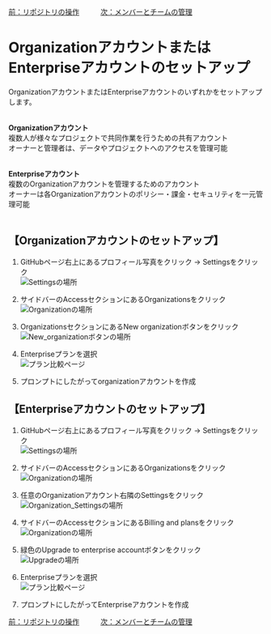 [前：リポジトリの操作](/REPOSITORY.md)　　　[次：メンバーとチームの管理](/MEMBER_AND_TEAM.md)

# OrganizationアカウントまたはEnterpriseアカウントのセットアップ

OrganizationアカウントまたはEnterpriseアカウントのいずれかをセットアップします。<br><br>

**Organizationアカウント**  
複数人が様々なプロジェクトで共同作業を行うための共有アカウント  
オーナーと管理者は、データやプロジェクトへのアクセスを管理可能
<br><br>

**Enterpriseアカウント**  
複数のOrganizationアカウントを管理するためのアカウント  
オーナーは各Organizationアカウントのポリシー・課金・セキュリティを一元管理可能
<br><br>

## 【Organizationアカウントのセットアップ】

1. GitHubページ右上にあるプロフィール写真をクリック → Settingsをクリック  
    ![Settingsの場所](/image/account/from_icon_to_settings_220207.png)

1. サイドバーのAccessセクションにあるOrganizationsをクリック  
    ![Organizationの場所](/image/account/organizations_220711.png)

1. OrganizationsセクションにあるNew organizationボタンをクリック  
    ![New_organizationボタンの場所](/image/account/new_organization_220711.png)

1. Enterpriseプランを選択  
    ![プラン比較ページ](/image/account/organization_enterprise_plan_220711.png)

1. プロンプトにしたがってorganizationアカウントを作成

## 【Enterpriseアカウントのセットアップ】

1. GitHubページ右上にあるプロフィール写真をクリック → Settingsをクリック  
    ![Settingsの場所](/image/account/from_icon_to_settings_220207.png)

1. サイドバーのAccessセクションにあるOrganizationsをクリック  
    ![Organizationの場所](/image/account/organizations_220711.png)

1. 任意のOrganizationアカウント右隣のSettingsをクリック  
    ![Organization_Settingsの場所](/image/account/organizations_settings_220711.png)

1. サイドバーのAccessセクションにあるBilling and plansをクリック  
    ![Organizationの場所](/image/account/billing_and_plans_220711.png)

1. 緑色のUpgrade to enterprise accountボタンをクリック  
    ![Upgradeの場所](/image/account/upgrade_220711.png)

1. Enterpriseプランを選択  
    ![プラン比較ページ](/image/account/upgrade_to_enterprise_220711.png)

1. プロンプトにしたがってEnterpriseアカウントを作成

[前：リポジトリの操作](/REPOSITORY.md)　　　[次：メンバーとチームの管理](/MEMBER_AND_TEAM.md)
